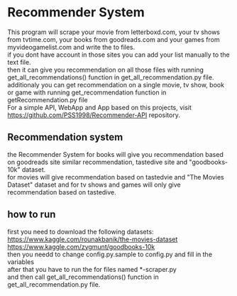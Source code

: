 # Recommender System
This program will scrape your movie from letterboxd.com, your tv shows from tvtime.com, your books from goodreads.com and your games from myvideogamelist.com and write the to files.<br />
if you dont have account in those sites you can add your list manually to the text file.<br />
then it can give you recommendation on all those files with running get_all_recommendations() function in get_all_recommendation.py file.<br />
additionaly you can get recommendation on a single movie, tv show, book or game with running get_recommendation function in getRecommendation.py file<br />
For a simple API, WebApp and App based on this projects, visit https://github.com/PSS1998/Recommender-API repository.<br />

## Recommendation system
the Recommender System for books will give you recommendation based on goodreads site similar recommendation, tastedive site and "goodbooks-10k" dataset.<br />
for movies will give recommendation based on tastedvie and "The Movies Dataset" dataset and for tv shows and games will only give recommendation based on tastedive.<br />

## how to run
first you need to download the following datasets:<br />
https://www.kaggle.com/rounakbanik/the-movies-dataset<br />
https://www.kaggle.com/zygmunt/goodbooks-10k<br />
then you needd to change config.py.sample to config.py and fill in the variables<br />
after that you have to run the for files named *-scraper.py<br />
and then call get_all_recommendations() function in get_all_recommendation.py file.<br />

